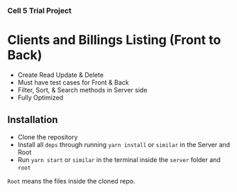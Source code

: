 ### Cell 5 Trial Project

# Clients and Billings Listing (Front to Back)

- Create Read Update & Delete
- Must have test cases for Front & Back
- Filter, Sort, & Search methods in Server side
- Fully Optimized

## Installation

- Clone the repository
- Install all `deps` through running `yarn install` or `similar` in the Server and Root
- Run `yarn start` or `similar` in the terminal inside the `server` folder and `root`

`Root` means the files inside the cloned repo.
